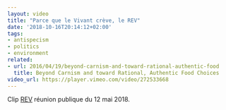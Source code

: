 ```yaml
---
layout: video
title: "Parce que le Vivant crève, le REV"
date: '2018-10-16T20:14:12+02:00'
tags:
- antispecism
- politics
- environment
related:
- url: 2016/04/19/beyond-carnism-and-toward-rational-authentic-food
  title: Beyond Carnism and toward Rational, Authentic Food Choices
video_url: https://player.vimeo.com/video/272533668
---
```

Clip [REV](https://rev-parti.fr) réunion publique du 12 mai 2018.
